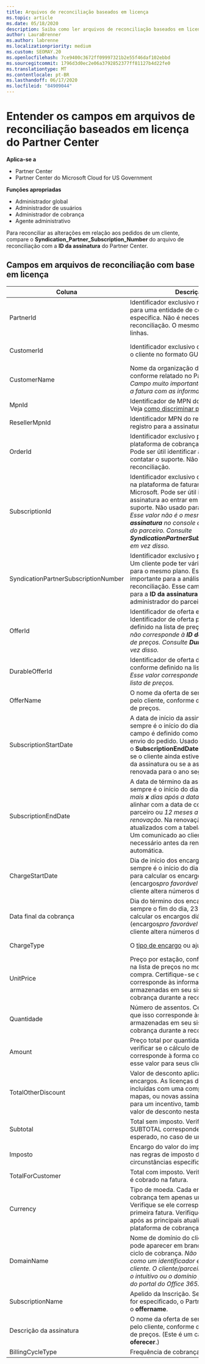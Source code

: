 ```yaml
---
title: Arquivos de reconciliação baseados em licença
ms.topic: article
ms.date: 05/18/2020
description: Saiba como ler arquivos de reconciliação baseados em licença no Partner Center. Este artigo explica o significado de cada campo em seu arquivo reconhecimento baseado em licença.
author: LauraBrenner
ms.author: labrenne
ms.localizationpriority: medium
ms.custom: SEOMAY.20
ms.openlocfilehash: 7ce9400c3672ff09997321b2e55f46daf102ebbd
ms.sourcegitcommit: 1796d3d0ec2e06a3792852377ff81127b4d22fe0
ms.translationtype: MT
ms.contentlocale: pt-BR
ms.lasthandoff: 06/17/2020
ms.locfileid: "84909044"
---
```

# <a name="understand-the-fields-in-partner-center-license-based-reconciliation-files"></a>Entender os campos em arquivos de reconciliação baseados em licença do Partner Center

**Aplica-se a**

- Partner Center
- Partner Center do Microsoft Cloud for US Government

**Funções apropriadas**
- Administrador global
- Administrador de usuários
- Administrador de cobrança
- Agente administrativo

Para reconciliar as alterações em relação aos pedidos de um cliente, compare o **Syndication_Partner_Subscription_Number** do arquivo de reconciliação com a **ID da assinatura** do Partner Center.

## <a name="fields-in-license-based-reconciliation-files"></a>Campos em arquivos de reconciliação com base em licença

| Coluna | Descrição | Valor de exemplo |
| ------ | ----------- | ------------ |
| PartnerId | Identificador exclusivo no formato GUID para uma entidade de cobrança específica. Não é necessário para reconciliação. O mesmo em todas as linhas. | *8ddd03642-test-test-test-46b58d356b4e* |
| CustomerId | Identificador exclusivo da Microsoft para o cliente no formato GUID. | *12ABCD34-001A-BCD2-987C-3210ABCD5678* |
| CustomerName | Nome da organização do cliente, conforme relatado no Partner Center. *Campo muito importante para reconciliar a fatura com as informações do sistema.* | *Testar o cliente A* |
| MpnId | Identificador de MPN do parceiro CSP. Veja [como discriminar por parceiro](use-the-reconciliation-files.md#itemize-reconciliation-files-by-partner). | *4390934* |
| ResellerMpnId | Identificador MPN do revendedor do registro para a assinatura.  |
| OrderId | Identificador exclusivo para um pedido na plataforma de cobrança do Microsoft. Pode ser útil identificar a ordem ao contatar o suporte. Não usado para reconciliação. | *566890604832738111* |
| SubscriptionId | Identificador exclusivo de uma assinatura na plataforma de faturamento da Microsoft. Pode ser útil identificar a assinatura ao entrar em contato com o suporte. Não usado para reconciliação. *Esse valor não é o mesmo que a **ID da assinatura** no console do administrador do parceiro. Consulte **SyndicationPartnerSubscriptionNumber** em vez disso.* | *usCBMgAAAAAAAAIA* |
| SyndicationPartnerSubscriptionNumber | Identificador exclusivo para assinaturas. Um cliente pode ter várias assinaturas para o mesmo plano. Essa coluna é importante para a análise de arquivo de reconciliação. Esse campo é mapeado para a **ID da assinatura** no console do administrador do parceiro. | *fb977ab5-test-test-test-24c8d9591708* |
| OfferId | Identificador de oferta exclusivo. Identificador de oferta padrão, conforme definido na lista de preços. *Esse valor não corresponde à **ID da oferta** da lista de preços. Consulte **DurableOfferID** em vez disso.* | *FE616D64-E9A8-40EF-843F-152E9BBEF3D1* |
| DurableOfferId | Identificador de oferta durável exclusiva, conforme definido na lista de preços. *Esse valor corresponde à **ID da oferta** da lista de preços.* | *1017D7F3-6D7F-4BFA-BDD8-79BC8F104E0C* |
| OfferName | O nome da oferta de serviço comprada pelo cliente, conforme definido na tabela de preços. | *Microsoft Office 365 (plano E3)* |
| SubscriptionStartDate | A data de início da assinatura. A hora sempre é o início do dia, 0h00. Esse campo é definido como o dia após o envio do pedido. Usado em conjunto com o **SubscriptionEndDate** para determinar: se o cliente ainda estiver no primeiro ano da assinatura ou se a assinatura tiver sido renovada para o ano seguinte. | *2/1/2019 0:00* |
| SubscriptionEndDate | A data de término da assinatura. A hora sempre é o início do dia, 0h00. *12 meses mais **x** dias após a data de início* para se alinhar com a data de cobrança do parceiro ou *12 meses a partir da data de renovação*. Na renovação, os preços são atualizados com a tabela de preços atual. Um comunicado ao cliente pode ser necessário antes da renovação automática. | *2/1/2019 0:00* |
| ChargeStartDate | Dia de início dos encargos. A hora sempre é o início do dia, 0h00. Usado para calcular os encargos diários (encargos*pro favorável* ) quando um cliente altera números de estação. | *2/1/2019 0:00* |
| Data final da cobrança | Dia do término dos encargos. A hora é sempre o fim do dia, 23:59. Usado para calcular os encargos diários (encargos*pro favorável* ) quando um cliente altera números de estação. | *2/28/2019 23:59* |
| ChargeType | O [tipo de encargo](recon-file-charge-types.md) ou ajuste. | Consulte [tipos de cobrança](recon-file-charge-types.md). |
| UnitPrice | Preço por estação, conforme publicado na lista de preços no momento da compra. Certifique-se de que isso corresponde às informações armazenadas em seu sistema de cobrança durante a reconciliação. | *6,82* |
| Quantidade | Número de assentos. Certifique-se de que isso corresponde às informações armazenadas em seu sistema de cobrança durante a reconciliação. | *2* |
| Amount | Preço total por quantidade. Usado para verificar se o cálculo de valor corresponde à forma como você calcula esse valor para seus clientes. | *13.32* |
| TotalOtherDiscount | Valor de desconto aplicado a esses encargos. As licenças de produto incluídas com uma competência ou mapas, ou novas assinaturas qualificadas para um incentivo, também conterão um valor de desconto nesta coluna. | *2,32* |
| Subtotal | Total sem imposto. Verifica se o SUBTOTAL corresponde ao seu total esperado, no caso de um desconto. | *11* |
| Imposto | Encargo do valor do imposto. Com base nas regras de imposto do mercado e em circunstâncias específicas. | *0* |
| TotalForCustomer | Total com imposto. Verifica se o imposto é cobrado na fatura. | *11* |
| Currency | Tipo de moeda. Cada entidade de cobrança tem apenas uma moeda. Verifique se ele corresponde à sua primeira fatura. Verifique novamente após as principais atualizações da plataforma de cobrança. | *EUR* |
| DomainName | Nome de domínio do cliente. Este campo pode aparecer em branco até o segundo ciclo de cobrança. *Não use esse campo como um identificador exclusivo para o cliente. O cliente/parceiro pode atualizar o intuitivo ou o domínio padrão por meio do portal do Office 365.* | *example.onmicrosoft.com* |
| SubscriptionName | Apelido da Inscrição. Se nenhum apelido for especificado, o Partner Center usará o **offername**. | *PROJETO ONLINE* |
| Descrição da assinatura | O nome da oferta de serviço comprada pelo cliente, conforme definido na tabela de preços. (Este é um campo idêntico a **oferecer**.) | *PREMIUM ONLINE DO PROJETO SEM CLIENTE DO PROJECT* |
| BillingCycleType | Frequência de cobrança única.| *Mensalmente* |